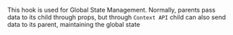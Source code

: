 This hook is used for Global State Management. Normally, parents pass data to its child through props, but through `Context API` child can also send data to its parent, maintaining the global state